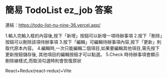 # 簡易 TodoList ez_job 答案
連結：https://todo-list-nu-nine-36.vercel.app/

1.輸入完輸入框的內容後,按下「新增」按鈕可以新增一項待辦事項
2.按下「刪除」按鈕可以刪除該項待辦事項
3.按下「編輯」可編輯待辦事項內容,按下「更新」則取代原本內容。
4.編輯時,一次只能編輯二個項目,如果要編輯其他項目,需先按下更新按鈕儲存後, 其他項目的編輯按鈕才可以點選。
5.Check 時待辦事項會顯示刪除線樣式,而取消勾選時則會恢復原狀

React+Redux(react-redux)+Vite
